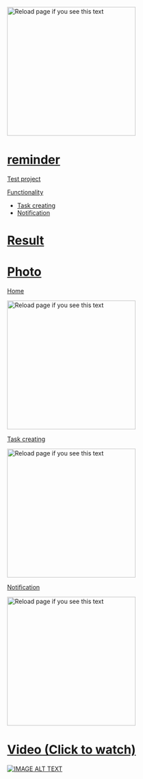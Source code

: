 
<a href="https://drive.google.com/uc?export=view&id=1cq0CbuZxT_2lE2GCTDvVF3WAaOaptEcI"><img src="https://drive.google.com/uc?export=view&id=1cq0CbuZxT_2lE2GCTDvVF3WAaOaptEcI" style="width: 300; max-width: 100%; height: auto" title="Reload page if you see this text" />

# reminder

Test project

Functionality

- Task creating
- Notification

# Result

# Photo 

Home

<a href="https://drive.google.com/uc?export=view&id=1R01QkCjeI-xOHeMnBImyZ9qQc7z9W_AH"><img src="https://drive.google.com/uc?export=view&id=1R01QkCjeI-xOHeMnBImyZ9qQc7z9W_AH" style="width: 300; max-width: 100%; height: auto" title="Reload page if you see this text" />

Task creating

<a href="https://drive.google.com/uc?export=view&id=1sKhTR6INKZEAEBZe0G7GGlUXtI_bkfoK"><img src="https://drive.google.com/uc?export=view&id=1sKhTR6INKZEAEBZe0G7GGlUXtI_bkfoK" style="width: 300; max-width: 100%; height: auto" title="Reload page if you see this text" />

Notification

<a href="https://drive.google.com/uc?export=view&id=1dGYfCXkL3A7I1LjTkN4COyqixJnSSnif"><img src="https://drive.google.com/uc?export=view&id=1dGYfCXkL3A7I1LjTkN4COyqixJnSSnif" style="width: 300; max-width: 100%; height: auto" title="Reload page if you see this text" />

# Video (Click to watch)

[![IMAGE ALT TEXT](https://drive.google.com/uc?export=view&id=1R01QkCjeI-xOHeMnBImyZ9qQc7z9W_AH)](https://drive.google.com/uc?export=view&id=1RBcsdgE7kvn_Q0yGD6dSIT6k0wajqgKY)
